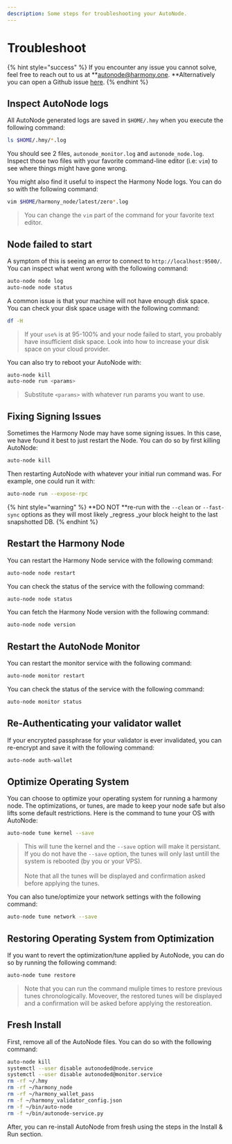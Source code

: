 ```yaml
---
description: Some steps for troubleshooting your AutoNode.
---
```


# Troubleshoot

{% hint style="success" %}
If you encounter any issue you cannot solve, feel free to reach out to us at **autonode@harmony.one. **Alternatively you can open a Github issue [here](https://github.com/harmony-one/auto-node/issues).
{% endhint %}

## Inspect AutoNode logs

All AutoNode generated logs are saved in `$HOME/.hmy` when you execute the following command:

```bash
ls $HOME/.hmy/*.log
```

You should see 2 files, `autonode_monitor.log` and `autonode_node.log`. Inspect those two files with your favorite command-line editor (i.e: `vim`) to see where things might have gone wrong. 

You might also find it useful to inspect the Harmony Node logs. You can do so with the following command:

```bash
vim $HOME/harmony_node/latest/zero*.log
```

> You can change the `vim` part of the command for your favorite text editor.

## Node failed to start

A symptom of this is seeing an error to connect to `http://localhost:9500/`. \
You can inspect what went wrong with the following command:

```bash
auto-node node log
auto-node node status
```

A common issue is that your machine will not have enough disk space. \
You can check your disk space usage with the following command:

```bash
df -H 
```

> If your `use%` is at 95-100% and your node failed to start, you probably have insufficient disk space. Look into how to increase your disk space on your cloud provider.

You can also try to reboot your AutoNode with:

```bash
auto-node kill
auto-node run <params>
```

> Substitute `<params>` with whatever run params you want to use.

## Fixing Signing Issues

Sometimes the Harmony Node may have some signing issues. In this case, we have found it best to just restart the Node. You can do so by first killing AutoNode:

```bash
auto-node kill
```

Then restarting AutoNode with whatever your initial run command was. For example, one could run it with:

```bash
auto-node run --expose-rpc
```

{% hint style="warning" %}
**DO NOT **re-run with the `--clean` or `--fast-sync` options as they will most likely _regress _your block height to the last snapshotted DB.
{% endhint %}

## Restart the Harmony Node

You can restart the Harmony Node service with the following command:

```bash
auto-node node restart
```

You can check the status of the service with the following command:

```bash
auto-node node status
```

You can fetch the Harmony Node version with the following command:

```bash
auto-node node version
```

## Restart the AutoNode Monitor

You can restart the monitor service with the following command:

```bash
auto-node monitor restart
```

You can check the status of the service with the following command:

```bash
auto-node monitor status
```

## Re-Authenticating your validator wallet

If your encrypted passphrase for your validator is ever invalidated, you can re-encrypt and save it with the following command:

```bash
auto-node auth-wallet
```

## Optimize Operating System

You can choose to optimize your operating system for running a harmony node. The optimizations, or tunes, are made to keep your node safe but also lifts some default restrictions. Here is the command to tune your OS with AutoNode:

```bash
auto-node tune kernel --save
```

> This will tune the kernel and the `--save` option will make it persistant. If you do not have the `--save` option, the tunes will only last untill the system is rebooted (by you or your VPS).\
> \
> Note that all the tunes will be displayed and confirmation asked before applying the tunes. 

You can also tune/optimize your network settings with the following command:

```bash
auto-node tune network --save
```

## Restoring Operating System from Optimization

If you want to revert the optimization/tune applied by AutoNode, you can do so by running the following command:

```bash
auto-node tune restore
```

> Note that you can run the command muliple times to restore previous tunes chronologically. Moveover, the restored tunes will be displayed and a confirmation will be asked before applying the restoreation.

## Fresh Install

First, remove all of the AutoNode files. You can do so with the following command:

```bash
auto-node kill
systemctl --user disable autonoded@node.service
systemctl --user disable autonoded@monitor.service
rm -rf ~/.hmy
rm -rf ~/harmony_node
rm -rf ~/harmony_wallet_pass
rm -f ~/harmony_validator_config.json
rm -f ~/bin/auto-node
rm -f ~/bin/autonode-service.py
```

After, you can re-install AutoNode from fresh using the steps in the Install & Run section.

